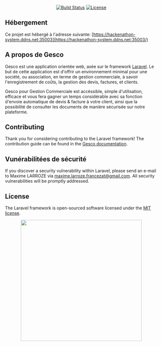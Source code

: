 <p align="center"><a href="https://hackenathon-system.ddns.net/uploads/-/system/appearance/logo/1/Hackenathon_System_logo.png" width="400"></a></p>

<p align="center">
<a href="https://travis-ci.org/laravel/framework"><img src="https://travis-ci.org/laravel/framework.svg" alt="Build Status"></a>
<a href="https://packagist.org/packages/laravel/framework"><img src="https://img.shields.io/packagist/l/laravel/framework" alt="License"></a>
</p>

## Hébergement

Ce projet est hébergé à l'adresse suivante: [https://hackenathon-system.ddns.net:35003](https://hackenathon-system.ddns.net:35003/)

## A propos de Gesco

Gesco est une application orientée web, axée sur le framework [Laravel](https://laravel.com).
Le but de cette application est d'offrir un environnement minimal pour une société, ou association, en terme de gestion commerciale, à savoir l'enregistrement de coûts, la gestion des devis, factures, et clients.

Gesco pour Gestion Commerciale est accèssible, simple d'utilisation, efficace et vous fera gagner un temps considérable avec sa fonction d'envoie automatique de devis & facture à votre client, ainsi que la possibilité de consulter les documents de manière sécurisée sur notre plateforme.  

## Contributing

Thank you for considering contributing to the Laravel framework! The contribution guide can be found in the [Gesco  documentation](https://github.com/Maxime-Larroze/GESCO/blob/master/CONTRIBUTING.md).

## Vunérabilitées de sécurité

If you discover a security vulnerability within Laravel, please send an e-mail to Maxime LARROZE via [maxime.larroze.francezat@gmail.com](mailto:maxime.larroze.francezat@gmail.com). All security vulnerabilities will be promptly addressed.

## License

The Laravel framework is open-sourced software licensed under the [MIT license](https://opensource.org/licenses/MIT).


<p align="center"><a href="https://laravel.com" target="_blank"><img src="https://raw.githubusercontent.com/laravel/art/master/logo-lockup/5%20SVG/2%20CMYK/1%20Full%20Color/laravel-logolockup-cmyk-red.svg" width="400"></a></p>